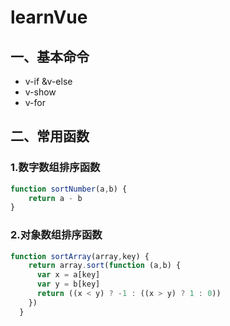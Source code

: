 # learnVue

## 一、基本命令

- v-if &v-else
- v-show
- v-for

## 二、常用函数

### 1.数字数组排序函数

```javascript
function sortNumber(a,b) {
    return a - b
}
```

### 2.对象数组排序函数

```javascript
function sortArray(array,key) {
    return array.sort(function (a,b) {
      var x = a[key]
      var y = b[key]
      return ((x < y) ? -1 : ((x > y) ? 1 : 0))
    })
  }
```
